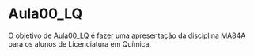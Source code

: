 
# Aula00_LQ

<!-- badges: start -->
<!-- badges: end -->

O objetivo de Aula00_LQ é fazer uma apresentação da disciplina MA84A para os alunos de Licenciatura em Química.